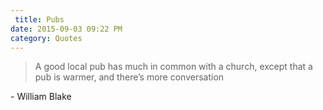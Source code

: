 ```yaml
---
 title: Pubs
date: 2015-09-03 09:22 PM
category: Quotes
---
```


> A good local pub has much in common with a church, except that a pub is warmer, and there’s more conversation

\- William Blake
